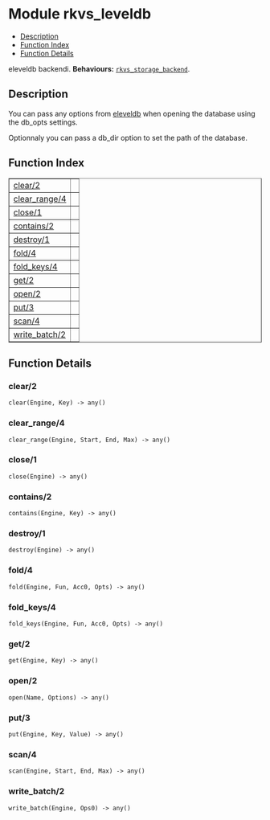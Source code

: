 

# Module rkvs_leveldb #
* [Description](#description)
* [Function Index](#index)
* [Function Details](#functions)


eleveldb backendi.
__Behaviours:__ [`rkvs_storage_backend`](rkvs_storage_backend.md).
<a name="description"></a>

## Description ##



You can pass any options from
[eleveldb](https://github.com/basho/eleveldb/blob/develop/src/eleveldb.erl)
when opening the database using the db_opts settings.


Optionnaly you can pass a db_dir option to set the path of the database.<a name="index"></a>

## Function Index ##


<table width="100%" border="1" cellspacing="0" cellpadding="2" summary="function index"><tr><td valign="top"><a href="#clear-2">clear/2</a></td><td></td></tr><tr><td valign="top"><a href="#clear_range-4">clear_range/4</a></td><td></td></tr><tr><td valign="top"><a href="#close-1">close/1</a></td><td></td></tr><tr><td valign="top"><a href="#contains-2">contains/2</a></td><td></td></tr><tr><td valign="top"><a href="#destroy-1">destroy/1</a></td><td></td></tr><tr><td valign="top"><a href="#fold-4">fold/4</a></td><td></td></tr><tr><td valign="top"><a href="#fold_keys-4">fold_keys/4</a></td><td></td></tr><tr><td valign="top"><a href="#get-2">get/2</a></td><td></td></tr><tr><td valign="top"><a href="#open-2">open/2</a></td><td></td></tr><tr><td valign="top"><a href="#put-3">put/3</a></td><td></td></tr><tr><td valign="top"><a href="#scan-4">scan/4</a></td><td></td></tr><tr><td valign="top"><a href="#write_batch-2">write_batch/2</a></td><td></td></tr></table>


<a name="functions"></a>

## Function Details ##

<a name="clear-2"></a>

### clear/2 ###

`clear(Engine, Key) -> any()`


<a name="clear_range-4"></a>

### clear_range/4 ###

`clear_range(Engine, Start, End, Max) -> any()`


<a name="close-1"></a>

### close/1 ###

`close(Engine) -> any()`


<a name="contains-2"></a>

### contains/2 ###

`contains(Engine, Key) -> any()`


<a name="destroy-1"></a>

### destroy/1 ###

`destroy(Engine) -> any()`


<a name="fold-4"></a>

### fold/4 ###

`fold(Engine, Fun, Acc0, Opts) -> any()`


<a name="fold_keys-4"></a>

### fold_keys/4 ###

`fold_keys(Engine, Fun, Acc0, Opts) -> any()`


<a name="get-2"></a>

### get/2 ###

`get(Engine, Key) -> any()`


<a name="open-2"></a>

### open/2 ###

`open(Name, Options) -> any()`


<a name="put-3"></a>

### put/3 ###

`put(Engine, Key, Value) -> any()`


<a name="scan-4"></a>

### scan/4 ###

`scan(Engine, Start, End, Max) -> any()`


<a name="write_batch-2"></a>

### write_batch/2 ###

`write_batch(Engine, Ops0) -> any()`


